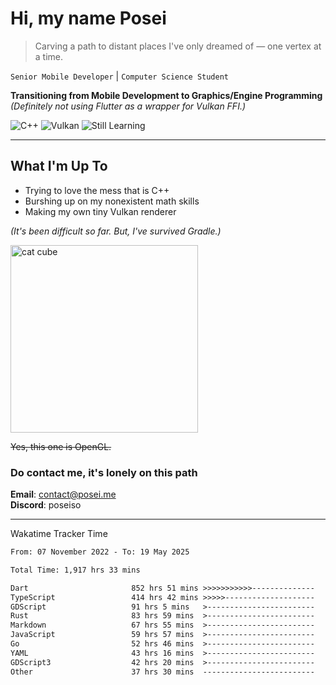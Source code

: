 # Hi, my name Posei

> Carving a path to distant places I've only dreamed of — one vertex at a time.

`Senior Mobile Developer` | `Computer Science Student`  

**Transitioning from Mobile Development to Graphics/Engine Programming**  
_(Definitely not using Flutter as a wrapper for Vulkan FFI.)_

![C++](https://img.shields.io/badge/C++-00599C?style=flat&logo=c%2B%2B&logoColor=white)
![Vulkan](https://img.shields.io/badge/Vulkan-AC162C?style=flat&logo=vulkan&logoColor=white)
![Still Learning](https://img.shields.io/badge/Still%20Learning-FFCC00?style=flat&logoColor=white)

---

## What I'm Up To
- Trying to love the mess that is C++
- Burshing up on my nonexistent math skills
- Making my own tiny Vulkan renderer

_(It's been difficult so far. But, I've survived Gradle.)_

  <img src="https://github.com/user-attachments/assets/54c92bc8-af3e-4bf1-b442-e889f1c01633" width="300" alt="cat cube" />

~~Yes, this one is OpenGL.~~  

### Do contact me, it's lonely on this path 

**Email**: [contact@posei.me](mailto:contact@posei.me)  
**Discord**: poseiso

---

Wakatime Tracker Time

<!--START_SECTION:waka-->

```txt
From: 07 November 2022 - To: 19 May 2025

Total Time: 1,917 hrs 33 mins

Dart                       852 hrs 51 mins >>>>>>>>>>>--------------   44.48 %
TypeScript                 414 hrs 42 mins >>>>>--------------------   21.63 %
GDScript                   91 hrs 5 mins   >------------------------   04.75 %
Rust                       83 hrs 59 mins  >------------------------   04.38 %
Markdown                   67 hrs 55 mins  >------------------------   03.54 %
JavaScript                 59 hrs 57 mins  >------------------------   03.13 %
Go                         52 hrs 46 mins  >------------------------   02.75 %
YAML                       43 hrs 16 mins  >------------------------   02.26 %
GDScript3                  42 hrs 20 mins  >------------------------   02.21 %
Other                      37 hrs 30 mins  -------------------------   01.96 %
```

<!--END_SECTION:waka-->

